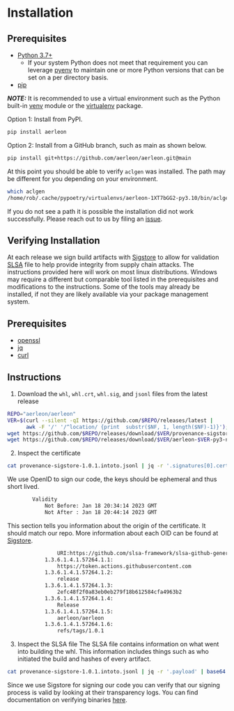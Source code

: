 # Installation

## Prerequisites
* [Python 3.7+](https://www.python.org/downloads/)
    * If your system Python does not meet that requirement you can leverage [pyenv](https://github.com/pyenv/pyenv) to maintain one or more Python versions that can be set on a per directory basis.
* [pip](https://pip.pypa.io/en/stable/getting-started/)

**_NOTE:_** It is recommended to use a virtual environment such as the Python built-in [venv](https://docs.python.org/3/library/venv.html) module or the [virtualenv](https://virtualenv.pypa.io/en/latest/) package. 

Option 1: Install from PyPI.

```bash
pip install aerleon
```

Option 2: Install from a GitHub branch, such as main as shown below.

```bash
pip install git+https://github.com/aerleon/aerleon.git@main
```

At this point you should be able to verify `aclgen` was installed. The path may be different for you depending on your environment.

```bash
which aclgen
/home/rob/.cache/pypoetry/virtualenvs/aerleon-1XT7bGG2-py3.10/bin/aclgen
```
If you do not see a path it is possible the installation did not work successfully. Please reach out to us by filing an [issue](https://github.com/aerleon/aerleon/issues).


## Verifying Installation

At each release we sign build artifacts with [Sigstore](https://www.sigstore.dev/) to allow for validation [SLSA](https://slsa.dev/) file to help provide integrity from supply chain attacks. The instructions provided here will work on most linux distributions. Windows may require a different but comparable tool listed in the prerequisites and modifications to the instructions. Some of the tools may already be installed, if not they are likely available via your package management system.

## Prerequisites
- [openssl](https://github.com/openssl/openssl)
- [jq](https://stedolan.github.io/jq/manual/)
- [curl](https://curl.se/)

## Instructions
1. Download the `whl`, `whl.crt`, `whl.sig`, and `jsonl` files from the latest release
```bash
REPO="aerleon/aerleon"
VER=$(curl --silent -qI https://github.com/$REPO/releases/latest |
      awk -F '/' '/^location/ {print  substr($NF, 1, length($NF)-1)}');
wget https://github.com/$REPO/releases/download/$VER/provenance-sigstore-$VER.intoto.jsonl
wget https://github.com/$REPO/releases/download/$VER/aerleon-$VER-py3-none-any.whl
```


2. Inspect the certificate
```bash
cat provenance-sigstore-1.0.1.intoto.jsonl | jq -r '.signatures[0].cert' | openssl x509 -text -noout
```
We use OpenID to sign our code, the keys should be ephemeral and thus short lived.
```bash
        Validity
            Not Before: Jan 18 20:34:14 2023 GMT
            Not After : Jan 18 20:44:14 2023 GMT
```
This section tells you information about the origin of the certificate. It should match our repo. More information about each OID can be found at [Sigstore](https://github.com/sigstore/fulcio/blob/main/docs/oid-info.md).
```bash
                URI:https://github.com/slsa-framework/slsa-github-generator/.github/workflows/generator_generic_slsa3.yml@refs/tags/v1.2.1
            1.3.6.1.4.1.57264.1.1:
                https://token.actions.githubusercontent.com
            1.3.6.1.4.1.57264.1.2:
                release
            1.3.6.1.4.1.57264.1.3:
                2efc48f2f0a83eb0eb279f18b612584cfa4963b2
            1.3.6.1.4.1.57264.1.4:
                Release
            1.3.6.1.4.1.57264.1.5:
                aerleon/aerleon
            1.3.6.1.4.1.57264.1.6:
                refs/tags/1.0.1
```

3. Inspect the SLSA file
The SLSA file contains information on what went into building the whl. This information includes things such as who initiated the build and hashes of every artifact.
```bash
cat provenance-sigstore-1.0.1.intoto.jsonl | jq -r '.payload' | base64 -d | jq
```

Since we use Sigstore for signing our code you can verify that our signing process is valid by looking at their transparency logs. You can find documentation on verifying binaries [here](https://docs.sigstore.dev/rekor/verify-release/).
